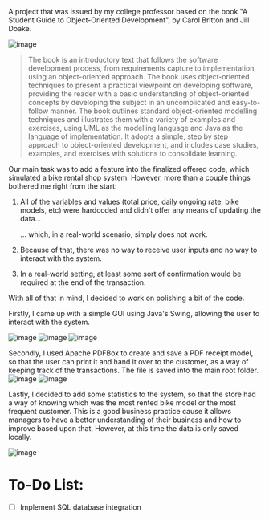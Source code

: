 A project that was issued by my college professor based on the book "A Student Guide to Object-Oriented Development", by  Carol Britton and Jill Doake.

![image](https://github.com/user-attachments/assets/b54bfc56-5dbf-4e5d-9053-ffaeabcf8c5b)

> The book is an introductory text that follows the software development process, from requirements capture to implementation, using an object-oriented approach. The book uses object-oriented techniques to present a practical viewpoint on developing software, providing the reader with a basic understanding of object-oriented concepts by developing the subject in an uncomplicated and easy-to-follow manner.
The book outlines standard object-oriented modelling techniques and illustrates them with a variety of examples and exercises, using UML as the modelling language and Java as the language of implementation. It adopts a simple, step by step approach to object-oriented development, and includes case studies, examples, and exercises with solutions to consolidate learning.

Our main task was to add a feature into the finalized offered code, which simulated a bike rental shop system. However, more than a couple things bothered me right from the start:
1) All of the variables and values (total price, daily ongoing rate, bike models, etc) were hardcoded and didn't offer any means of updating the data...

    ... which, in a real-world scenario, simply does not work.

2) Because of that, there was no way to receive user inputs and no way to interact with the system.
   
3) In a real-world setting, at least some sort of confirmation would be required at the end of the transaction.

With all of that in mind, I decided to work on polishing a bit of the code.

Firstly, I came up with a simple GUI using Java's Swing, allowing the user to interact with the system.

![image](https://github.com/user-attachments/assets/3f8b2b6a-e264-4882-8169-b48d8d3df0a5)
![image](https://github.com/user-attachments/assets/81b29751-9288-414a-99ea-f7642c87385a)
![image](https://github.com/user-attachments/assets/d9fb3fe3-8284-417b-b4b0-d486d8be77e2)



Secondly, I used Apache PDFBox to create and save a PDF receipt model, so that the user can print it and hand it over to the customer, as a way of keeping track of the transactions. The file is saved into the main root folder.
![image](https://github.com/user-attachments/assets/0df2d25f-e6b1-4876-bada-e0a1a54918f7)
![image](https://github.com/user-attachments/assets/04c1dedb-ac85-4d53-81a0-8230035a2ce2)


Lastly, I decided to add some statistics to the system, so that the store had a way of knowing which was the most rented bike model or the most frequent customer. This is a good business practice cause it allows managers to have a better understanding of their business and how to improve based upon that.
However, at this time the data is only saved locally.


![image](https://github.com/user-attachments/assets/379ee3a6-ccbf-440f-8c35-b2ffd29bbf58)

# To-Do List:

- [ ] Implement SQL database integration



